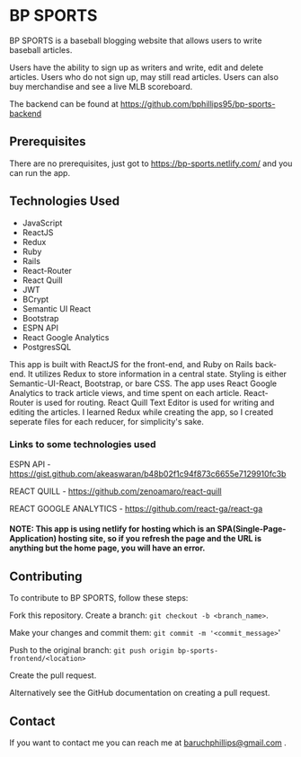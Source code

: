 #  BP SPORTS

BP SPORTS is a baseball blogging website that allows users to write baseball articles.

Users have the ability to sign up as writers and write, edit and delete articles. Users who do not sign up, may still read articles. Users can also buy merchandise and see a live MLB scoreboard.

The backend can be found at https://github.com/bphillips95/bp-sports-backend

## Prerequisites

There are no prerequisites, just got to https://bp-sports.netlify.com/ and you can run the app.

## Technologies Used 

* JavaScript
* ReactJS
* Redux
* Ruby
* Rails
* React-Router
* React Quill
* JWT
* BCrypt
* Semantic UI React
* Bootstrap
* ESPN API
* React Google Analytics
* PostgresSQL

This app is built with ReactJS for the front-end, and Ruby on Rails back-end. It utilizes Redux to store information in a central state. Styling is either Semantic-UI-React, Bootstrap, or bare CSS. The app uses React Google Analytics to track article views, and time spent on each article. React-Router is used for routing. React Quill Text Editor is used for writing and editing the articles. I learned Redux while creating the app, so I created seperate files for each reducer, for simplicity's sake.


### Links to some technologies used 

ESPN API - https://gist.github.com/akeaswaran/b48b02f1c94f873c6655e7129910fc3b

REACT QUILL - https://github.com/zenoamaro/react-quill

REACT GOOGLE ANALYTICS - https://github.com/react-ga/react-ga


#### NOTE: This app is using netlify for hosting which is an SPA(Single-Page-Application) hosting site, so if you refresh the page and the URL is anything but the home page, you will have an error.

## Contributing

To contribute to BP SPORTS, follow these steps:

Fork this repository.
Create a branch: `git checkout -b <branch_name>`.

Make your changes and commit them: `git commit -m '<commit_message>`'

Push to the original branch: `git push origin bp-sports-frontend/<location>`
        
Create the pull request.

Alternatively see the GitHub documentation on creating a pull request.



## Contact

If you want to contact me you can reach me at baruchphillips@gmail.com .

